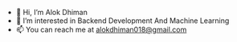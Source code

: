 - 👋 Hi, I’m Alok Dhiman
- 👀 I’m interested in Backend Development And Machine Learning
- 📫 You can reach me at alokdhiman018@gmail.com

<!---
Alok301995/Alok301995 is a ✨ special ✨ repository because its `README.md` (this file) appears on your GitHub profile.
You can click the Preview link to take a look at your changes.
--->

